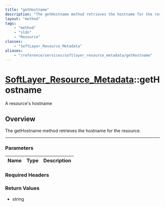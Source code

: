 ```yaml
---
title: "getHostname"
description: "The getHostname method retrieves the hostname for the resource."
layout: "method"
tags:
    - "method"
    - "sldn"
    - "Resource"
classes:
    - "SoftLayer_Resource_Metadata"
aliases:
    - "/reference/services/softlayer_resource_metadata/getHostname"
---
```

# [SoftLayer_Resource_Metadata](/reference/services/SoftLayer_Resource_Metadata)::getHostname

A resource's hostname


## Overview 
The getHostname method retrieves the hostname for the resource.

-----

### Parameters 
|Name | Type | Description |
| --- | --- | --- |


### Required Headers


### Return Values
* string




